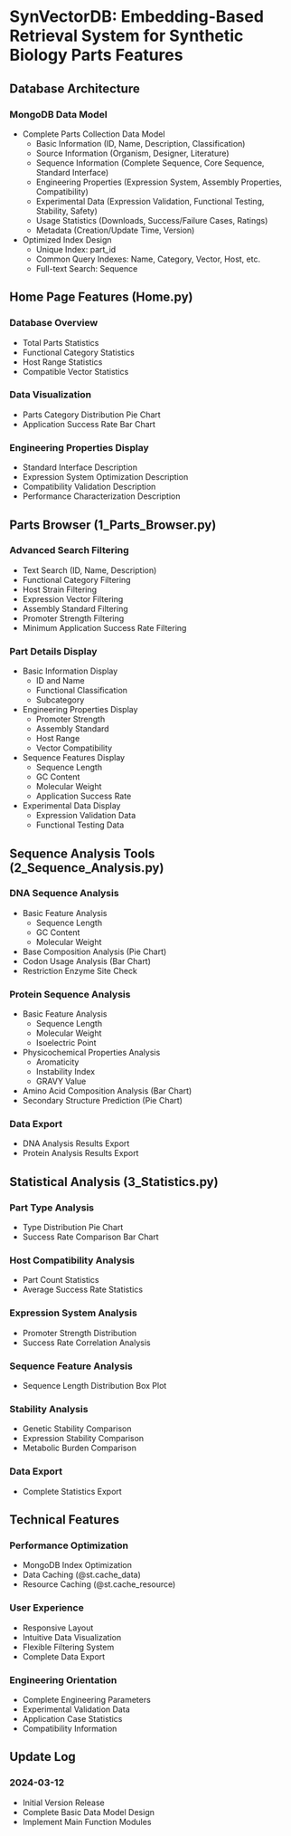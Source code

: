 # SynVectorDB: Embedding-Based Retrieval System for Synthetic Biology Parts Features

## Database Architecture
### MongoDB Data Model
- Complete Parts Collection Data Model
  - Basic Information (ID, Name, Description, Classification)
  - Source Information (Organism, Designer, Literature)
  - Sequence Information (Complete Sequence, Core Sequence, Standard Interface)
  - Engineering Properties (Expression System, Assembly Properties, Compatibility)
  - Experimental Data (Expression Validation, Functional Testing, Stability, Safety)
  - Usage Statistics (Downloads, Success/Failure Cases, Ratings)
  - Metadata (Creation/Update Time, Version)
- Optimized Index Design
  - Unique Index: part_id
  - Common Query Indexes: Name, Category, Vector, Host, etc.
  - Full-text Search: Sequence

## Home Page Features (Home.py)
### Database Overview
- Total Parts Statistics
- Functional Category Statistics
- Host Range Statistics
- Compatible Vector Statistics

### Data Visualization
- Parts Category Distribution Pie Chart
- Application Success Rate Bar Chart

### Engineering Properties Display
- Standard Interface Description
- Expression System Optimization Description
- Compatibility Validation Description
- Performance Characterization Description

## Parts Browser (1_Parts_Browser.py)
### Advanced Search Filtering
- Text Search (ID, Name, Description)
- Functional Category Filtering
- Host Strain Filtering
- Expression Vector Filtering
- Assembly Standard Filtering
- Promoter Strength Filtering
- Minimum Application Success Rate Filtering

### Part Details Display
- Basic Information Display
  - ID and Name
  - Functional Classification
  - Subcategory
- Engineering Properties Display
  - Promoter Strength
  - Assembly Standard
  - Host Range
  - Vector Compatibility
- Sequence Features Display
  - Sequence Length
  - GC Content
  - Molecular Weight
  - Application Success Rate
- Experimental Data Display
  - Expression Validation Data
  - Functional Testing Data

## Sequence Analysis Tools (2_Sequence_Analysis.py)
### DNA Sequence Analysis
- Basic Feature Analysis
  - Sequence Length
  - GC Content
  - Molecular Weight
- Base Composition Analysis (Pie Chart)
- Codon Usage Analysis (Bar Chart)
- Restriction Enzyme Site Check

### Protein Sequence Analysis
- Basic Feature Analysis
  - Sequence Length
  - Molecular Weight
  - Isoelectric Point
- Physicochemical Properties Analysis
  - Aromaticity
  - Instability Index
  - GRAVY Value
- Amino Acid Composition Analysis (Bar Chart)
- Secondary Structure Prediction (Pie Chart)

### Data Export
- DNA Analysis Results Export
- Protein Analysis Results Export

## Statistical Analysis (3_Statistics.py)
### Part Type Analysis
- Type Distribution Pie Chart
- Success Rate Comparison Bar Chart

### Host Compatibility Analysis
- Part Count Statistics
- Average Success Rate Statistics

### Expression System Analysis
- Promoter Strength Distribution
- Success Rate Correlation Analysis

### Sequence Feature Analysis
- Sequence Length Distribution Box Plot

### Stability Analysis
- Genetic Stability Comparison
- Expression Stability Comparison
- Metabolic Burden Comparison

### Data Export
- Complete Statistics Export

## Technical Features
### Performance Optimization
- MongoDB Index Optimization
- Data Caching (@st.cache_data)
- Resource Caching (@st.cache_resource)

### User Experience
- Responsive Layout
- Intuitive Data Visualization
- Flexible Filtering System
- Complete Data Export

### Engineering Orientation
- Complete Engineering Parameters
- Experimental Validation Data
- Application Case Statistics
- Compatibility Information

## Update Log
### 2024-03-12
- Initial Version Release
- Complete Basic Data Model Design
- Implement Main Function Modules 